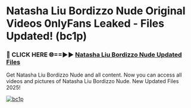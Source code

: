 # Natasha Liu Bordizzo Nude Original Videos 0nlyFans Leaked - Files Updated! (bc1p)

<h3>🔴 CLICK HERE 🌐==►► <a href="https://tinyurl.com/yrmya6cz" rel="nofollow">Natasha Liu Bordizzo Nude Updated Files</a></h3>

Get Natasha Liu Bordizzo Nude and all content. Now you can access all videos and pictures of Natasha Liu Bordizzo Nude. New Updated Files 2025!

[![bc1p](https://i.imgur.com/FMdXYCs.gif)](https://tinyurl.com/yrmya6cz)

